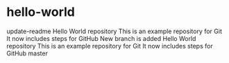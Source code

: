 # hello-world
 update-readme
Hello World repository 
This is an example repository for Git 
It now includes steps for GitHub
New branch is added
Hello World repository
This is an example repository for Git 
It now includes steps for GitHub
master
